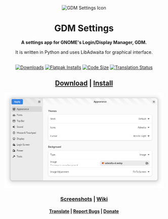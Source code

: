 <p align="center">
  <img src="data/icons/io.github.realmazharhussain.GdmSettings.svg" alt="GDM Settings Icon" width="100" height="100">
</p>

<h1 align="center">GDM Settings</h1>

<div align="center">
  <p><strong>A settings app for GNOME's Login/Display Manager, GDM.</strong></p>
  <p>It is written in Python and uses LibAdwaita for graphical interface.</p>
</div>

<br>

<div align="center">
  <a href="https://github.com/gdm-settings/gdm-settings/releases/latest"><img alt="Downloads"
      src="https://img.shields.io/github/downloads/gdm-settings/gdm-settings/total"></a>
  <a href="https://github.com/gdm-settings/gdm-settings/wiki/Install"><img alt="Flatpak Installs"
      src="https://img.shields.io/flathub/downloads/io.github.realmazharhussain.GdmSettings"></a>
  <a href="#"><img alt="Code Size"
      src="https://img.shields.io/github/languages/code-size/gdm-settings/gdm-settings"></a>
  <a href="https://hosted.weblate.org/projects/gdm-settings/language-names"><img alt="Translation Status"
      src="https://hosted.weblate.org/widgets/gdm-settings/-/svg-badge.svg"></a>
</div>

<div align="center">
  <h2>
    <a href="https://github.com/gdm-settings/gdm-settings/releases/latest/download/Login_Manager_Settings.AppImage">Download</a>
    <span> | </span>
    <a href="https://github.com/gdm-settings/gdm-settings/wiki/Install">Install</a>
  </h2>
</div>

<div align="center">
  <a href="https://github.com/gdm-settings/gdm-settings/wiki/Screenshots">
    <picture>
      <source srcset="https://github.com/gdm-settings/screenshots/raw/main/dark/default.png" media="(prefers-color-scheme: dark)">
      <img src="https://github.com/gdm-settings/screenshots/raw/main/light/default.png">
    </picture>
  </a>
</div>

<div align="center">
  <h3>
    <a href="https://github.com/gdm-settings/gdm-settings/wiki/Screenshots">Screenshots</a>
    <span> | </span>
    <a href="https://github.com/gdm-settings/gdm-settings/wiki">Wiki</a>
  </h3>
</div>

<div align="center">
  <h4>
    <a href="https://hosted.weblate.org/engage/gdm-settings">Translate</a>
    <span> | </span>
    <a href="https://github.com/gdm-settings/gdm-settings/issues/new?assignees=&labels=bug&template=bug_report.yml">Report Bugs</a>
    <span> | </span>
    <a href="https://realmazharhussain.github.io/donate">Donate</a>
  </h4>
</div>
